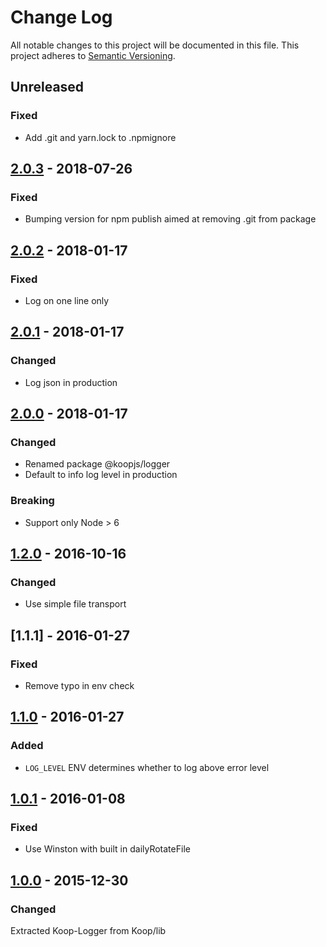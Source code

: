 # Change Log
All notable changes to this project will be documented in this file.
This project adheres to [Semantic Versioning](http://semver.org/).

## Unreleased
### Fixed
* Add .git and yarn.lock to .npmignore

## [2.0.3] - 2018-07-26
### Fixed
* Bumping version for npm publish aimed at removing .git from package

## [2.0.2] - 2018-01-17
### Fixed
* Log on one line only

## [2.0.1] - 2018-01-17
### Changed
* Log json in production

## [2.0.0] - 2018-01-17
### Changed
* Renamed package @koopjs/logger
* Default to info log level in production

### Breaking
* Support only Node > 6

## [1.2.0] - 2016-10-16
### Changed
* Use simple file transport

## [1.1.1] - 2016-01-27
### Fixed
* Remove typo in env check

## [1.1.0] - 2016-01-27
### Added
* `LOG_LEVEL` ENV determines whether to log above error level

## [1.0.1] - 2016-01-08
### Fixed
* Use Winston with built in dailyRotateFile

## [1.0.0] - 2015-12-30
### Changed
Extracted Koop-Logger from Koop/lib

[2.0.3]: https://www.github.com/koopjs/koop-logger/compare/v2.0.2..v2.0.3
[2.0.2]: https://www.github.com/koopjs/koop-logger/compare/v2.0.1..v2.0.2
[2.0.1]: https://www.github.com/koopjs/koop-logger/compare/v2.0.0..v2.0.1
[2.0.0]: https://www.github.com/koopjs/koop-logger/compare/v1.2.0..v2.0.0
[1.2.0]: https://www.github.com/koopjs/koop-logger/compare/v1.1.1..v1.2.0
[1.1.0]: https://www.github.com/koopjs/koop-logger/compare/v1.0.1..v1.1.0
[1.0.1]: https://www.github.com/koopjs/koop-logger/compare/v1.0.0..v1.0.1
[1.0.0]: https://www.github.com/koopjs/koop-logger/tree/v1.0.0
